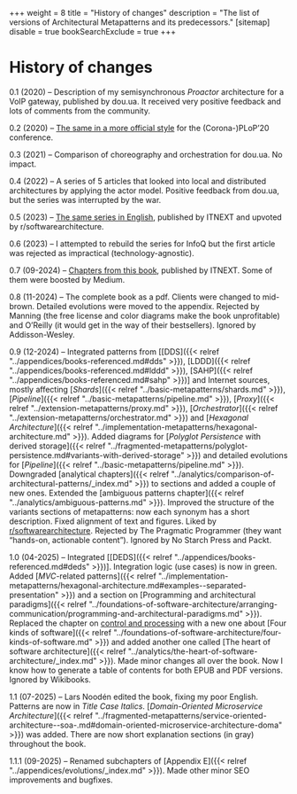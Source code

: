+++
weight = 8
title = "History of changes"
description = "The list of versions of Architectural Metapatterns and its predecessors."
[sitemap]
  disable = true
bookSearchExclude = true
+++

# History of changes

0\.1 \(2020\) – Description of my semisynchronous *Proactor* architecture for a VoIP gateway, published by dou\.ua\. It received very positive feedback and lots of comments from the community\.

0\.2 \(2020\) – [The same in a more official style](http://www.hillside.net/plop/2020/papers/poltorak.pdf) for the \(Corona\-\)PLoP’20 conference\.

0\.3 \(2021\) – Comparison of choreography and orchestration for dou\.ua\. No impact\.

0\.4 \(2022\) – A series of 5 articles that looked into local and distributed architectures by applying the actor model\. Positive feedback from dou\.ua, but the series was interrupted by the war\.

0\.5 \(2023\) – [The same series in English](https://medium.com/itnext/introduction-to-software-architecture-with-actors-part-1-89de6000e0d3), published by ITNEXT and upvoted by r/softwarearchitecture\.

0\.6 \(2023\) – I attempted to rebuild the series for InfoQ but the first article was rejected as impractical \(technology\-agnostic\)\.

0\.7 \(09\-2024\) – [Chapters from this book](https://medium.com/itnext/the-list-of-architectural-metapatterns-ed64d8ba125d), published by ITNEXT\. Some of them were boosted by Medium\.

0\.8 \(11\-2024\) – The complete book as a pdf\. Clients were changed to mid\-brown\. Detailed evolutions were moved to the appendix\. Rejected by Manning \(the free license and color diagrams make the book unprofitable\) and O’Reilly \(it would get in the way of their bestsellers\)\. Ignored by Addisson\-Wesley\.

0\.9 \(12\-2024\) – Integrated patterns from \[[DDS]({{< relref "../appendices/books-referenced.md#dds" >}}), [LDDD]({{< relref "../appendices/books-referenced.md#lddd" >}}), [SAHP]({{< relref "../appendices/books-referenced.md#sahp" >}})\] and Internet sources, mostly affecting [*Shards*]({{< relref "../basic-metapatterns/shards.md" >}}), [*Pipeline*]({{< relref "../basic-metapatterns/pipeline.md" >}}), [*Proxy*]({{< relref "../extension-metapatterns/proxy.md" >}}), [*Orchestrator*]({{< relref "../extension-metapatterns/orchestrator.md" >}}) and [*Hexagonal Architecture*]({{< relref "../implementation-metapatterns/hexagonal-architecture.md" >}})\. Added diagrams for [*Polyglot Persistence* with derived storage]({{< relref "../fragmented-metapatterns/polyglot-persistence.md#variants-with-derived-storage" >}}) and detailed evolutions for [*Pipeline*]({{< relref "../basic-metapatterns/pipeline.md" >}})\. Downgraded [analytical chapters]({{< relref "../analytics/comparison-of-architectural-patterns/_index.md" >}}) to sections and added a couple of new ones\. Extended the [ambiguous patterns chapter]({{< relref "../analytics/ambiguous-patterns.md" >}})\. Improved the structure of the variants sections of metapatterns: now each synonym has a short description\. Fixed alignment of text and figures\. Liked by [r/softwarearchitecture](https://www.reddit.com/r/softwarearchitecture/comments/1hi377v/free_book_architectural_metapatterns_the_pattern/)\. Rejected by The Pragmatic Programmer \(they want “hands\-on, actionable content”\)\. Ignored by No Starch Press and Packt\.

1\.0 \(04\-2025\) – Integrated \[[DEDS]({{< relref "../appendices/books-referenced.md#deds" >}})\]\. Integration logic \(use cases\) is now in green\. Added [*MVC*\-related patterns]({{< relref "../implementation-metapatterns/hexagonal-architecture.md#examples--separated-presentation" >}}) and a section on [Programming and architectural paradigms]({{< relref "../foundations-of-software-architecture/arranging-communication/programming-and-architectural-paradigms.md" >}})\. Replaced the chapter on [control and processing](https://medium.com/itnext/control-and-processing-software-9011fee8bc66) with a new one about [Four kinds of software]({{< relref "../foundations-of-software-architecture/four-kinds-of-software.md" >}}) and added another one called [The heart of software architecture]({{< relref "../analytics/the-heart-of-software-architecture/_index.md" >}})\. Made minor changes all over the book\. Now I know how to generate a table of contents for both EPUB and PDF versions\. Ignored by Wikibooks\.

1\.1 \(07\-2025\) – Lars Noodén edited the book, fixing my poor English\. Patterns are now in *Title Case Italics*\. [*Domain\-Oriented Microservice Architecture*]({{< relref "../fragmented-metapatterns/service-oriented-architecture--soa-.md#domain-oriented-microservice-architecture-doma" >}}) was added\. There are now short explanation sections \(in gray\) throughout the book\.

1\.1\.1 \(09\-2025\) – Renamed subchapters of [Appendix E]({{< relref "../appendices/evolutions/_index.md" >}})\. Made other minor SEO improvements and bugfixes\.